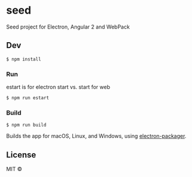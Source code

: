 # seed

Seed project for Electron, Angular 2 and WebPack


## Dev

```
$ npm install
```

### Run

estart is for electron start vs. start for web

```
$ npm run estart
```

### Build

```
$ npm run build
```

Builds the app for macOS, Linux, and Windows, using [electron-packager](https://github.com/electron-userland/electron-packager).


## License

MIT © [](https://github.com/shoatman)
